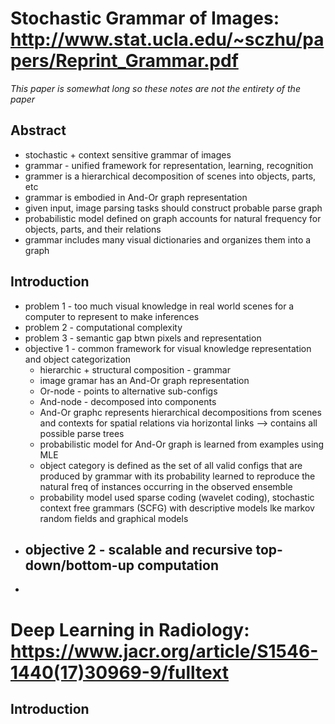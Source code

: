 # Stochastic Grammar of Images: http://www.stat.ucla.edu/~sczhu/papers/Reprint_Grammar.pdf 
*This paper is somewhat long so these notes are not the entirety of the paper*
## Abstract
- stochastic + context sensitive grammar of images
- grammar - unified framework for representation, learning, recognition
- grammer is a hierarchical decomposition of scenes into objects, parts, etc
- grammar is embodied in And-Or graph representation
- given input, image parsing tasks should construct probable parse graph 
- probabilistic model defined on graph accounts for natural frequency for objects, parts, and their relations
- grammar includes many visual dictionaries and organizes them into a graph 
## Introduction
- problem 1 - too much visual knowledge in real world scenes for a computer to represent to make inferences
- problem 2 - computational complexity
- problem 3 - semantic gap btwn pixels and representation
- objective 1 - common framework for visual knowledge representation and object categorization
  - hierarchic + structural composition - grammar
  - image gramar has an And-Or graph representation
  - Or-node - points to alternative sub-configs
  - And-node - decomposed into components
  - And-Or graphc represents hierarchical decompositions from scenes and contexts for spatial relations via horizontal links --> contains all possible parse trees
  - probabilistic model for And-Or graph is learned from examples using MLE
  - object category is defined as the set of all valid configs that are produced by grammar with its probability learned to reproduce the natural freq of instances occurring in the observed ensemble
  - probability model used sparse coding (wavelet coding), stochastic context free grammars (SCFG) with descriptive models lke markov random fields and graphical models
- objective 2 - scalable and recursive top-down/bottom-up computation
  - 
- 

# Deep Learning in Radiology: https://www.jacr.org/article/S1546-1440(17)30969-9/fulltext
## Introduction

